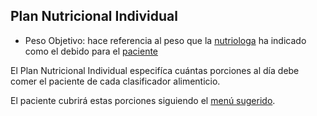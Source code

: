 ## Plan Nutricional Individual

- Peso Objetivo: hace referencia al peso que la [nutriologa](nutriologa.md) ha indicado como el debido para el [paciente](paciente.md)

El Plan Nutricional Individual especifíca cuántas porciones al día debe comer el paciente de cada clasificador
alimenticio. 

El paciente cubrirá estas porciones siguiendo el [menú sugerido]().
